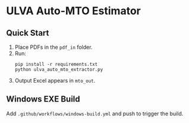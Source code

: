 # ULVA Auto-MTO Estimator

## Quick Start

1. Place PDFs in the `pdf_in` folder.
2. Run:
   ```
   pip install -r requirements.txt
   python ulva_auto_mto_extractor.py
   ```
3. Output Excel appears in `mto_out`.

## Windows EXE Build

Add `.github/workflows/windows-build.yml` and push to trigger the build.

